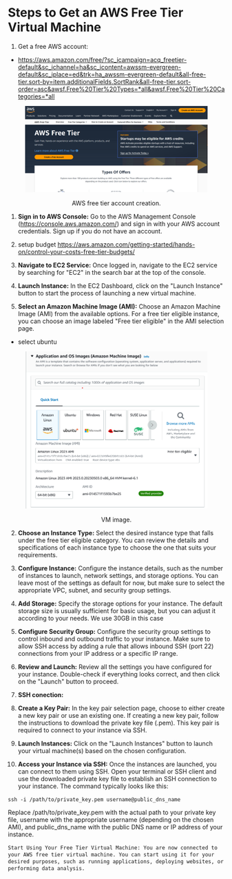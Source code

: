 # Steps to Get an AWS Free Tier Virtual Machine

1. Get a free AWS account:
- https://aws.amazon.com/free/?sc_icampaign=acq_freetier-default&sc_ichannel=ha&sc_icontent=awssm-evergreen-default&sc_iplace=ed&trk=ha_awssm-evergreen-default&all-free-tier.sort-by=item.additionalFields.SortRank&all-free-tier.sort-order=asc&awsf.Free%20Tier%20Types=*all&awsf.Free%20Tier%20Categories=*all

<center><figure>
  <img
  src="images/aws_free_tier_01.png"
</figure></center>
<p style="text-align: center;">AWS free tier account creation.</p>

1. **Sign in to AWS Console:** Go to the AWS Management Console (https://console.aws.amazon.com/) and sign in with your AWS account credentials. Sign up if you do not have an account.

2. setup budget
https://aws.amazon.com/getting-started/hands-on/control-your-costs-free-tier-budgets/

2. **Navigate to EC2 Service:** Once logged in, navigate to the EC2 service by searching for "EC2" in the search bar at the top of the console.

3. **Launch Instance:** In the EC2 Dashboard, click on the "Launch Instance" button to start the process of launching a new virtual machine.

1. **Select an Amazon Machine Image (AMI):** Choose an Amazon Machine Image (AMI) from the available options. For a free tier eligible instance, you can choose an image labeled "Free tier eligible" in the AMI selection page.
- select ubuntu
<center><figure>
  <img
  src="images/aws_instance_01.png"
</figure></center>
<p style="text-align: center;">VM image.</p>

2. **Choose an Instance Type:** Select the desired instance type that falls under the free tier eligible category. You can review the details and specifications of each instance type to choose the one that suits your requirements.

3. **Configure Instance:** Configure the instance details, such as the number of instances to launch, network settings, and storage options. You can leave most of the settings as default for now, but make sure to select the appropriate VPC, subnet, and security group settings.

4. **Add Storage:** Specify the storage options for your instance. The default storage size is usually sufficient for basic usage, but you can adjust it according to your needs. We use 30GB in this case


6.  **Configure Security Group:** Configure the security group settings to control inbound and outbound traffic to your instance. Make sure to allow SSH access by adding a rule that allows inbound SSH (port 22) connections from your IP address or a specific IP range.

7.  **Review and Launch:** Review all the settings you have configured for your instance. Double-check if everything looks correct, and then click on the "Launch" button to proceed.
8.  **SSH conection:**
9.  **Create a Key Pair:** In the key pair selection page, choose to either create a new key pair or use an existing one. If creating a new key pair, follow the instructions to download the private key file (.pem). This key pair is required to connect to your instance via SSH.

10. **Launch Instances:** Click on the "Launch Instances" button to launch your virtual machine(s) based on the chosen configuration.

11. **Access your Instance via SSH:** Once the instances are launched, you can connect to them using SSH. Open your terminal or SSH client and use the downloaded private key file to establish an SSH connection to your instance. The command typically looks like this:

   ```shell
   ssh -i /path/to/private_key.pem username@public_dns_name
   ```
Replace /path/to/private_key.pem with the actual path to your private key file, username with the appropriate username (depending on the chosen AMI), and public_dns_name with the public DNS name or IP address of your instance.

    Start Using Your Free Tier Virtual Machine: You are now connected to your AWS free tier virtual machine. You can start using it for your desired purposes, such as running applications, deploying websites, or performing data analysis.